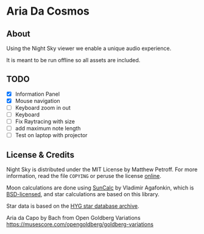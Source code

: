 # Aria Da Cosmos

## About

Using the Night Sky viewer we enable a unique audio experience.

It is meant to be run offline so all assets are included.

## TODO
  - [X] Information Panel
  - [X] Mouse navigation
  - [ ] Keyboard zoom in out
  - [ ] Keyboard 
  - [ ] Fix Raytracing with size 
  - [ ] add maximum note length
  - [ ] Test on laptop with projector
## License & Credits

Night Sky is distributed under the MIT License by Matthew Petroff. For more information, read the file `COPYING` or peruse the license [online](http://www.opensource.org/licenses/MIT).

Moon calculations are done using [SunCalc](https://github.com/mourner/suncalc) by Vladimir Agafonkin, which is [BSD-licensed](https://github.com/mourner/suncalc/blob/master/LICENSE), and star calculations are based on this library.

Star data is based on the [HYG star database archive](https://github.com/astronexus/HYG-Database).

Aria da Capo by Bach from Open Goldberg Variations https://musescore.com/opengoldberg/goldberg-variations
